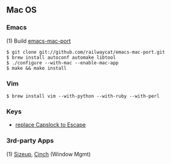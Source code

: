 ## Mac OS


### Emacs

(1) Build [emacs-mac-port](https://github.com/railwaycat/emacs-mac-port)  

```
$ git clone git://github.com/railwaycat/emacs-mac-port.git
$ brew install autoconf automake libtool
$ ./configure --with-mac --enable-mac-app
$ make && make install
```

### Vim

```
$ brew install vim --with-python --with-ruby --with-perl
```

### Keys

- [replace Capslock to Escape](http://stackoverflow.com/questions/127591/using-caps-lock-as-esc-in-mac-os-x)

### 3rd-party Apps

(1) [Sizeup](http://www.irradiatedsoftware.com/sizeup/), [Cinch](http://www.irradiatedsoftware.com/cinch/) (Window Mgmt) 


